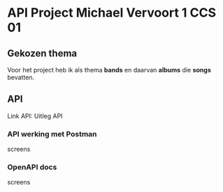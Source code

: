 # API Project Michael Vervoort 1 CCS 01

## Gekozen thema
Voor het project heb ik als thema **bands** en daarvan **albums** die **songs** bevatten.

## API
Link API: 
Uitleg API

### API werking met Postman
screens

### OpenAPI docs
screens
